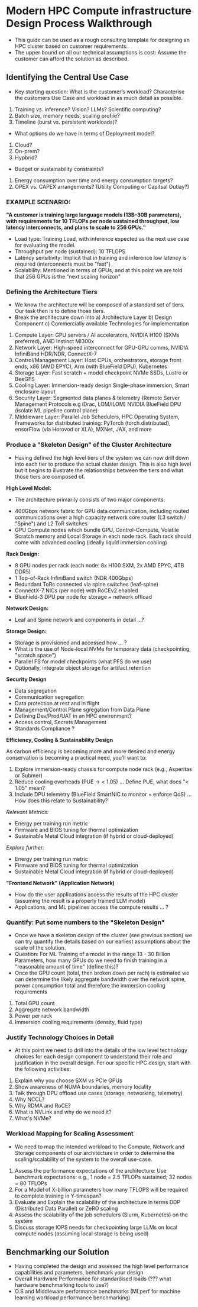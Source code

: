 # Modern HPC Compute infrastructure Design Process Walkthrough

* This guide can be used as a rough consulting template for designing an HPC cluster based on customer requirements.
* The upper bound on all our technical assumptions is cost: Assume the customer can afford the solution as described.

## Identifying the Central Use Case

* Key starting question: What is the customer’s workload? Characterise the customers Use Case and workload in as much detail as possible. 

1. Training vs. inference? Vision? LLMs? Scientific computing?
2. Batch size, memory needs, scaling profile?
3. Timeline (burst vs. persistent workloads)?

* What options do we have in terms of Deployment model?

1. Cloud?
2. On-prem?
3. Hypbrid?

* Budget or sustainability constraints?

1. Energy consumption over time and energy consumption targets?
2. OPEX vs. CAPEX arrangements? (Utility Computing or Capitsal Outlay?)

### EXAMPLE SCENARIO:

**"A customer is training large language models (13B–30B parameters), with requirements for 10 TFLOPs per node sustained throughput, low latency interconnects, and plans to scale to 256 GPUs."**

* Load type: Training Load, with inference expected as the next use case for evaluating the model.
* Throughput per node (sustained): 10 TFLOPS
* Latency sensitivity: Implicit that in training and inference low latency is required (interconnects must be "fast")
* Scalability: Mentioned in terms of GPUs, and at this point we are told that 256 GPUs is the "next scaling horizon"

### Defining the Architecture Tiers

* We know the architecture will be composed of a standard set of tiers. Our task then is to define those tiers.
* Break the architecture down into a) Architecture Layer b) Design Component c) Commercially available Technologies for implementation

1. Compute Layer: GPU servers / AI accelerators, NVIDIA H100 (SXMs preferred), AMD Instinct MI300x
2. Network Layer:	High-speed interconnect for GPU-GPU comms, NVIDIA InfiniBand HDR/NDR, ConnectX-7
3. Control/Management Layer: Host CPUs, orchestrators, storage front ends, x86 (AMD EPYC), Arm (with BlueField DPU), Kubernetes
4. Storage Layer: Fast scratch + model checkpoint	NVMe SSDs, Lustre or BeeGFS
5. Cooling Layer:	Immersion-ready design	Single-phase immersion, Smart enclosure layout
6. Security Layer: Segmented data planes & telemetry (Remote Server Management Protocols e.g iDrac, LOM/ILOM) NVIDIA BlueField DPU (isolate ML pipeline control plane)
7. Middleware Layer: Parallel Job Schedulers, HPC Operating System, Frameworks for distributed training: PyTorch (torch.distributed), ensorFlow (via Horovod or XLA), MXNet, JAX, and more

### Produce a "Skeleton Design" of the Cluster Architecture

* Having defined the high level tiers of the system we can now drill down into each tier to produce the actual cluster design. This is also high level but it begins to illustrate the relationships between the tiers and what those tiers are composed of.

**High Level Model:**

* The architecture primarily consists of two major components:

- 400Gbps network fabric for GPU data communication, including routed communications over a high capacity network core router (L3 switch / "Spine") and L2 ToR switches 
- GPU Compute nodes which bundle GPU, Control-Compute, Volatile Scratch memory and Local Storage in each node rack. Each rack should come with advanced cooling (ideally liquid immersion cooling)

**Rack Design:**

- 8 GPU nodes per rack (each node: 8x H100 SXM, 2x AMD EPYC, 4TB DDR5)
- 1 Top-of-Rack InfiniBand switch (NDR 400Gbps)
- Redundant ToRs connected via spine switches (leaf-spine)
- ConnectX-7 NICs (per node) with RoCEv2 enabled
- BlueField-3 DPU per node for storage + network offload

**Network Design:**

- Leaf and Spine network and components in detail ...?

**Storage Design:**

- Storage is provisioned and accessed how ... ?
- What is the use of Node-local NVMe for temporary data (checkpointing, "scratch space")
- Parallel FS for model checkpoints (what PFS do we use)
- Optionally, integrate object storage for artifact retention

**Security Design**

* Data segregation
* Communication segregation
* Data protection at rest and in flight
* Management/Control Plane sgregation from Data Plane
* Defining Dev/Prod/UAT in an HPC environment?
* Access control, Secrets Management
* Standards Compliance ?

**Efficiency, Cooling & Sustainability Design**

As carbon efficiency is becoming more and more desired and energy conservation is becoming a practical need, you’ll want to:

1. Explore immersion-ready chassis for compute node rack (e.g., Asperitas or Submer)
2. Reduce cooling overheads (PUE → < 1.05) ... Define PUE, what does "< 1.05" mean?
3. Include DPU telemetry (BlueField SmartNIC to monitor + enforce QoS) ... How does this relate to Sustainability?

*Relevant Metrics:*

* Energy per training run metric
* Firmware and BIOS tuning for thermal optimization
* Sustainable Metal Cloud integration (if hybrid or cloud-deployed)

*Explore further:*

- Energy per training run metric
- Firmware and BIOS tuning for thermal optimization
- Sustainable Metal Cloud integration (if hybrid or cloud-deployed)

**"Frontend Network" (Application Network)**

- How do the user applications access the results of the HPC cluster (assuming the result is a properly trained LLM model)
- Applications, and ML pipelines access the compute results ... ?

### Quantify: Put some numbers to the "Skeleton Design"

* Once we have a skeleton design of the cluster (see previous section) we can try quantify the details based on our earliest assumptions about the scale of the solution.
* Question: For ML Training of a model in the range 13 - 30 Billion Parameters, how many GPUs do we need to finish training in a "reasonable amount of time" (define this)?
* Once the GPU count (total, then broken down per rach) is estimated we can determine the likely aggregate bandwidth over the network spine, power consumption total and therefore the immersion cooling requirements

1. Total GPU count
2. Aggregate network bandwidth
3. Power per rack
4. Immersion cooling requirements (density, fluid type)

### Justify Technology Choices in Detail

* At this point we need to drill into the details of the low level technology choices for each design component to understand their role and justification in the overall design. For our specific HPC design, start with the following activities:

1. Explain why you choose SXM vs PCIe GPUs
2. Show awareness of NUMA boundaries, memory locality
3. Talk through DPU offload use cases (storage, networking, telemetry)
4. Why NCCL?
5. Why RDMA and RoCE?
6. What is NVLink and why do we need it?
7. What's NVMe?

### Workload Mapping for Scaling Assessment

* We need to map the intended workload to the Compute, Network and Storage components of our architecture in order to determine the scaling/scalability of the system to the overall use-case.

1. Assess the performance expectations of the architecture: Use benchmark expectations: e.g., 1 node = 2.5 TFLOPs sustained; 32 nodes = 80 TFLOPs
2. For a Model of X-billion parameters how many TFLOPS will be required to complete training in Y-timespan?
3. Evaluate and Explain the scalability of the architecture in terms DDP (Distributed Data Parallel) or ZeRO scaling
4. Assess the scalability of the job schedulers (Slurm, Kubernetes) on the system
5. Discuss storage IOPS needs for checkpointing large LLMs on local compute nodes (assuming local storage is being used)

## Benchmarking our Solution

* Having completed the design and assessed the high level performance capabilities and parameters, benchmark your design
* Overall Hardware Performance for standardised loads (??? what hardware benchmarking tools to use?) 
* O.S and Middleware performance benchmarks (MLperf for machine learning workload performance benchmarking)